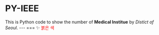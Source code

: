 # PY-IEEE
This is Python code to show the number of **Medical Institue** by *Distict of Seoul*.
                                          ---                      ===
:sparkles:
<span style="color:red">붉은 색</span>
